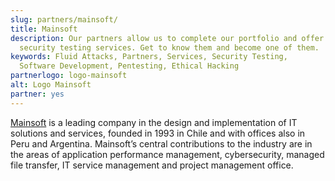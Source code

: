 ```yaml
---
slug: partners/mainsoft/
title: Mainsoft
description: Our partners allow us to complete our portfolio and offer better
  security testing services. Get to know them and become one of them.
keywords: Fluid Attacks, Partners, Services, Security Testing,
  Software Development, Pentesting, Ethical Hacking
partnerlogo: logo-mainsoft
alt: Logo Mainsoft
partner: yes
---
```


[Mainsoft](https://www.mainsoft.cl/) is a leading company in the design
and implementation of IT solutions and services, founded in 1993 in
Chile and with offices also in Peru and Argentina. Mainsoft’s central
contributions to the industry are in the areas of application
performance management, cybersecurity, managed file transfer, IT service
management and project management office.
